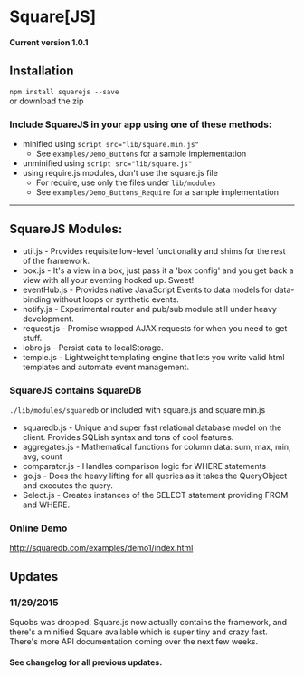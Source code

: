 # Square[JS]


#### Current version 1.0.1


## Installation
`npm install squarejs --save`  
or download the zip


### Include SquareJS in your app using one of these methods:
+ minified using `script src="lib/square.min.js"`
  * See `examples/Demo_Buttons` for a sample implementation
+ unminified using `script src="lib/square.js"`
+ using require.js modules, don't use the square.js file
  * For require, use only the files under `lib/modules`
  * See `examples/Demo_Buttons_Require` for a sample implementation
  
  
___


## SquareJS Modules:
+ util.js - Provides requisite low-level functionality and shims for the rest of the framework.
+ box.js - It's a view in a box, just pass it a 'box config' and you get back a view with all your eventing hooked up. Sweet!
+ eventHub.js - Provides native JavaScript Events to data models for data-binding without loops or synthetic events.
+ notify.js - Experimental router and pub/sub module still under heavy development.
+ request.js - Promise wrapped AJAX requests for when you need to get stuff.
+ lobro.js - Persist data to localStorage.
+ temple.js - Lightweight templating engine that lets you write valid html templates and automate event management.


### SquareJS contains SquareDB
`./lib/modules/squaredb` or included with square.js and square.min.js

+ squaredb.js - Unique and super fast relational database model on the client. Provides SQLish syntax and tons of cool features.
+ aggregates.js - Mathematical functions for column data: sum, max, min, avg, count
+ comparator.js - Handles comparison logic for WHERE statements
+ go.js - Does the heavy lifting for all queries as it takes the QueryObject and executes the query.
+ Select.js - Creates instances of the SELECT statement providing FROM and WHERE.


### Online Demo
http://squaredb.com/examples/demo1/index.html


## Updates
### 11/29/2015
Squobs was dropped, Square.js now actually contains the framework, and there's a minified Square available which is super tiny and crazy fast.  
There's more API documentation coming over the next few weeks.


#### See changelog for all previous updates.
